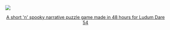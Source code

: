 <a href="https://ldjam.com/events/ludum-dare/54/sampler">
<div>
  <img src="https://github.com/thquinn/Sampler/assets/1022438/a3f01ed4-5cda-4733-bcfe-f9f3a2a1a778.png" />
  <p align="center">A short 'n' spooky narrative puzzle game made in 48 hours for Ludum Dare 54</p>
</div>
</a>
